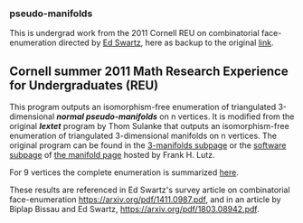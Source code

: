 ### pseudo-manifolds

This is undergrad work from the 2011 Cornell REU on combinatorial face-enumeration directed by [Ed Swartz](http://pi.math.cornell.edu/~ebs/), here as backup to the original [link](https://pi.math.cornell.edu/~takhmejanov/pseudoManifolds.html).

## Cornell summer 2011 Math Research Experience for Undergraduates (REU)

This program outputs an isomorphism-free enumeration of triangulated 3-dimensional ***normal pseudo-manifolds*** on n vertices. It is modified from the original ***lextet*** program by Thom Sulanke that outputs an isomorphism-free enumeration of triangulated 3-dimensional manifolds on n vertices. The original program can be found in the [3-manifolds subpage](https://page.math.tu-berlin.de/~lutz/stellar/3-manifolds.html) or the [software subpage](https://page.math.tu-berlin.de/~lutz/stellar/software.html) of [the manifold page](https://page.math.tu-berlin.de/~lutz/stellar/3-manifolds.html) hosted by Frank H. Lutz.


For 9 vertices the complete enumeration is summarized [here](https://pi.math.cornell.edu/~takhmejanov/pseudoManifolds.html).

These results are referenced in Ed Swartz's survey article on combinatorial face-enumeration https://arxiv.org/pdf/1411.0987.pdf, and in an article by Biplap Bissau and Ed Swartz, https://arxiv.org/pdf/1803.08942.pdf.
